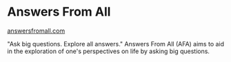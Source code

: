 # Answers From All

[answersfromall.com](https://davidhartsough.com/answersfromall.com/)

"Ask big questions. Explore all answers."
Answers From All (AFA) aims to aid in the exploration of one's perspectives on life by asking big questions.
